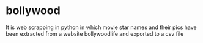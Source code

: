 # bollywood
It is web scrapping in python in which movie star names and their pics have been extracted from a website bollywoodlife and exported to a csv file 
